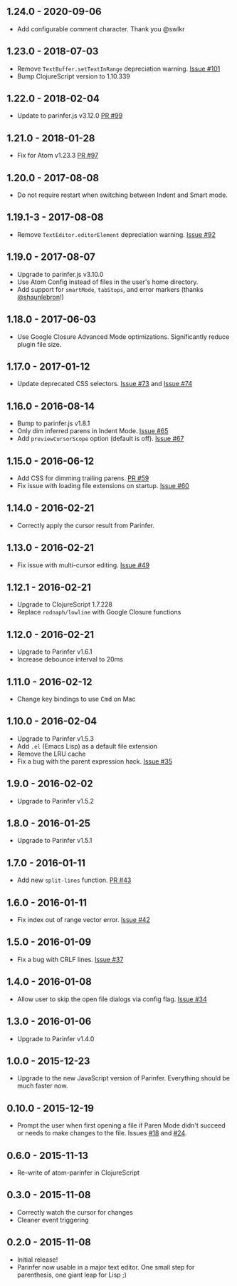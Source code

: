 ## 1.24.0 - 2020-09-06
* Add configurable comment character. Thank you @swlkr

## 1.23.0 - 2018-07-03
* Remove `TextBuffer.setTextInRange` depreciation warning. [Issue #101]
* Bump ClojureScript version to 1.10.339

## 1.22.0 - 2018-02-04
* Update to parinfer.js v3.12.0 [PR #99]

## 1.21.0 - 2018-01-28
* Fix for Atom v1.23.3 [PR #97]

## 1.20.0 - 2017-08-08
* Do not require restart when switching between Indent and Smart mode.

## 1.19.1-3 - 2017-08-08
* Remove `TextEditor.editorElement` depreciation warning. [Issue #92]

## 1.19.0 - 2017-08-07
* Upgrade to parinfer.js v3.10.0
* Use Atom Config instead of files in the user's home directory.
* Add support for `smartMode`, `tabStops`, and error markers (thanks [@shaunlebron]!)

[@shaunlebron]:https://github.com/shaunlebron

## 1.18.0 - 2017-06-03
* Use Google Closure Advanced Mode optimizations. Significantly reduce plugin file size.

## 1.17.0 - 2017-01-12
* Update deprecated CSS selectors. [Issue #73] and [Issue #74]

## 1.16.0 - 2016-08-14
* Bump to parinfer.js v1.8.1
* Only dim inferred parens in Indent Mode. [Issue #65]
* Add `previewCursorScope` option (default is off). [Issue #67]

## 1.15.0 - 2016-06-12
* Add CSS for dimming trailing parens. [PR #59]
* Fix issue with loading file extensions on startup. [Issue #60]

## 1.14.0 - 2016-02-21
* Correctly apply the cursor result from Parinfer.

## 1.13.0 - 2016-02-21
* Fix issue with multi-cursor editing. [Issue #49]

## 1.12.1 - 2016-02-21
* Upgrade to ClojureScript 1.7.228
* Replace `rodnaph/lowline` with Google Closure functions

## 1.12.0 - 2016-02-21
* Upgrade to Parinfer v1.6.1
* Increase debounce interval to 20ms

## 1.11.0 - 2016-02-12
* Change key bindings to use <kbd>Cmd</kbd> on Mac

## 1.10.0 - 2016-02-04
* Upgrade to Parinfer v1.5.3
* Add `.el` (Emacs Lisp) as a default file extension
* Remove the LRU cache
* Fix a bug with the parent expression hack. [Issue #35]

## 1.9.0 - 2016-02-02
* Upgrade to Parinfer v1.5.2

## 1.8.0 - 2016-01-25
* Upgrade to Parinfer v1.5.1

## 1.7.0 - 2016-01-11
* Add new `split-lines` function. [PR #43]

## 1.6.0 - 2016-01-11
* Fix index out of range vector error. [Issue #42]

## 1.5.0 - 2016-01-09
* Fix a bug with CRLF lines. [Issue #37]

## 1.4.0 - 2016-01-08
* Allow user to skip the open file dialogs via config flag. [Issue #34]

## 1.3.0 - 2016-01-06
* Upgrade to Parinfer v1.4.0

## 1.0.0 - 2015-12-23
* Upgrade to the new JavaScript version of Parinfer. Everything should be much faster now.

## 0.10.0 - 2015-12-19
* Prompt the user when first opening a file if Paren Mode didn't succeed or
  needs to make changes to the file. Issues [#18] and [#24].

## 0.6.0 - 2015-11-13
* Re-write of atom-parinfer in ClojureScript

## 0.3.0 - 2015-11-08
* Correctly watch the cursor for changes
* Cleaner event triggering

## 0.2.0 - 2015-11-08
* Initial release!
* Parinfer now usable in a major text editor. One small step for parenthesis,
  one giant leap for Lisp ;)

[#18]:https://github.com/oakmac/atom-parinfer/issues/18
[#24]:https://github.com/oakmac/atom-parinfer/issues/24
[Issue #34]:https://github.com/oakmac/atom-parinfer/issues/34
[Issue #37]:https://github.com/oakmac/atom-parinfer/issues/37
[Issue #42]:https://github.com/oakmac/atom-parinfer/issues/42
[Issue #35]:https://github.com/oakmac/atom-parinfer/issues/35
[Issue #49]:https://github.com/oakmac/atom-parinfer/issues/49
[Issue #60]:https://github.com/oakmac/atom-parinfer/issues/60
[Issue #65]:https://github.com/oakmac/atom-parinfer/issues/65
[Issue #67]:https://github.com/oakmac/atom-parinfer/issues/67
[Issue #73]:https://github.com/oakmac/atom-parinfer/issues/73
[Issue #74]:https://github.com/oakmac/atom-parinfer/issues/74
[Issue #92]:https://github.com/oakmac/atom-parinfer/issues/92
[Issue #101]:https://github.com/oakmac/atom-parinfer/issues/101
[PR #43]:https://github.com/oakmac/atom-parinfer/pull/43
[PR #59]:https://github.com/oakmac/atom-parinfer/pull/59
[PR #97]:https://github.com/oakmac/atom-parinfer/pull/97
[PR #99]:https://github.com/oakmac/atom-parinfer/pull/99
